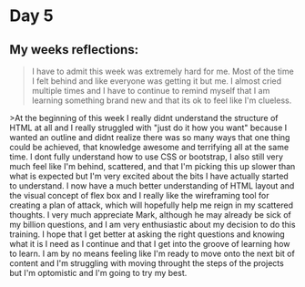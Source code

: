 # Day 5

## My weeks reflections:

>I have to admit this week was extremely hard for me. Most of the time I felt behind and like everyone was getting it but me. I almost cried multiple times and I have to continue to remind myself that I am learning something brand new and that its ok to feel like I'm clueless. 
<p>
>At the beginning of this week I really didnt understand the structure of HTML at all and I really struggled with "just do it how you want" because I wanted an outline and didnt realize there was so many ways that one thing could be achieved, that knowledge awesome and terrifying all at the same time. I dont fully understand how to use CSS or bootstrap, I also still very much feel like I'm behind, scattered, and that I'm picking this up slower than what is expected but I'm very excited about the bits I have actually started to understand. I now have a much better understanding of HTML layout and the visual concept of flex box and I really like the wireframing tool for creating a plan of attack, which will hopefully help me reign in my scattered thoughts. I very much appreciate Mark, although he may already be sick of my billion questions, and I am very enthusiastic about my decision to do this training. I hope that I get better at asking the right questions and knowing what it is I need as I continue and that I get into the groove of learning how to learn. I am by no means feeling like I'm ready to move onto the next bit of content and I'm struggling with moving throught the steps of the projects but I'm optomistic and I'm going to try my best.
</p>